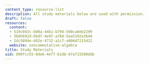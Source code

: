 ```yaml
---
content_type: resource-list
description: All study materials below are used with permission.
draft: false
resources:
  content:
  - 519c043c-b00a-44b1-b794-560ca8eb2299
  - 5b05692d-6bd7-4e97-a768-5ea5192a3b48
  - 2dc5894e-d42e-4732-a1c7-a006d7215d12
  website: noncommutative-algebra
title: Study Materials
uid: 890fcc55-0de6-4ef7-b1db-67a715580ddb
---
```

